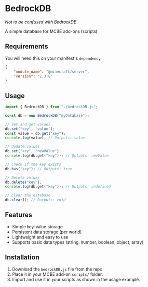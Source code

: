 # BedrockDB
*Not to be confused with [BedrockDB](https://bedrockdb.com/)*

A simple database for MCBE add-ons (scripts)

## Requirements

You will need this on your manifest's `dependency`

```json
{
    "module_name": "@minecraft/server",
    "version": "2.3.0"
}

```

## Usage

``` js
import { BedrockDB } from "./bedrockDB.js";

const db = new BedrockDB("myDatabase");

// Set and get values
db.set("key", "value");
const value = db.get("key");
console.log(value); // Outputs: value

// Update values
db.set("key", "newValue");
console.log(db.get("key")); // Outputs: newValue

// Check if the key exists
db.has("key"); // Outputs: true

// Delete values
db.delete("key");
console.log(db.get("key")); // Outputs: undefined

// Clear the database
db.clear(); // Outputs: void

```

## Features
- Simple key-value storage
- Persistent data storage (per world)
- Lightweight and easy to use
- Supports basic data types (string, number, boolean, object, array)

## Installation
1. Download the `bedrockDB.js` file from the repo
2. Place it in your MCBE add-on `scripts/` folder.
3. Import and use it in your scripts as shown in the usage example.


